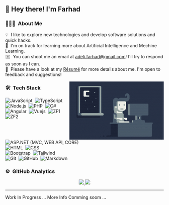 <!--
![Aditya Vikram Singh Banner](https://raw.githubusercontent.com/AVS1508/AVS1508/master/assets/Aditya%20Vikram%20Singh%20Banner.jpg)

<img alt="Night Coding" src="./assets/Hand%20Wave.gif" width='40' align="left"/>
-->
<h2>👋 Hey there! I'm Farhad</h2>

### 👨🏻‍💻 &nbsp;About Me


💡 &nbsp;I like to explore new technologies and develop software solutions and quick hacks.\
🌱 &nbsp;I'm on track for learning more about Artificial Intelligence and Mechine Learning.\
✉️ &nbsp;You can shoot me an email at adeli.farhad@gmail.com! I'll try to respond as soon as I can.\
📄 &nbsp;Please have a look at my [Résumé](https://www.linkedin.com/in/farhadadeli) for more details about me. I'm open to feedback and suggestions!
<!--
🎓 &nbsp;I'm currently studying Computer Science and Mathematics at the University of Massachusetts Amherst.\
-->

<img alt="Night Coding" src="https://raw.githubusercontent.com/AVS1508/AVS1508/master/assets/Night-Coding.gif" align="right"/>

### 🛠 &nbsp;Tech Stack

![JavaScript](https://img.shields.io/badge/-JavaScript-05122A?style=flat&logo=javascript)&nbsp;
![TypeScript](https://img.shields.io/badge/-TypeScript-05122A?style=flat&logo=typescript)&nbsp;
![Node.js](https://img.shields.io/badge/-Node.js-05122A?style=flat&logo=node.js)&nbsp;
![PHP](https://img.shields.io/badge/-PHP-05122A?style=flat&logo=php)&nbsp;
![C#](https://img.shields.io/badge/-C%23-05122A?style=flat&logo=C%20Sharp)&nbsp;\
![Angular](https://img.shields.io/badge/-Angular-05122A?style=flat&logo=Angular)&nbsp;
![Vuejs](https://img.shields.io/badge/-Vuejs-05122A?style=flat&logo=Vuejs)&nbsp;
![ZF1](https://img.shields.io/badge/-ZF1-05122A?style=flat&logo=ZF1)&nbsp;
![ZF2](https://img.shields.io/badge/-ZF2-05122A?style=flat&logo=ZF1)&nbsp;
![ASP.NET (MVC, WEB API, CORE)](https://img.shields.io/badge/-ASP.NET-05122A?style=flat&logo=ASP.NET)&nbsp;\
![HTML](https://img.shields.io/badge/-HTML-05122A?style=flat&logo=HTML5)&nbsp;
![CSS](https://img.shields.io/badge/-CSS-05122A?style=flat&logo=CSS3&logoColor=1572B6)&nbsp;\
![Bootstrap](https://img.shields.io/badge/-Bootstrap-05122A?style=flat&logo=bootstrap&logoColor=563D7C)&nbsp;
![Tailwind](https://img.shields.io/badge/-Tailwind-05122A?style=flat&logo=Tailwind&logoColor=563D7C)&nbsp;\
![Git](https://img.shields.io/badge/-Git-05122A?style=flat&logo=git)&nbsp;
![GitHub](https://img.shields.io/badge/-GitHub-05122A?style=flat&logo=github)&nbsp;
![Markdown](https://img.shields.io/badge/-Markdown-05122A?style=flat&logo=markdown)


### ⚙️ &nbsp;GitHub Analytics

<p align="center">
<a href="https://github.com/Exlord">
  <img height="180em" src="https://github-readme-stats-eight-theta.vercel.app/api?username=exlord&show_icons=true&theme=algolia&include_all_commits=true&count_private=true"/>
  <img height="180em" src="https://github-readme-stats-eight-theta.vercel.app/api/top-langs/?username=exlord&layout=compact&langs_count=8&theme=algolia"/>
</a>
</p>

<!--
### 🤝🏻 &nbsp;Connect with Me

<p align="center">
<a href="https://www.adityavsingh.com"><img src="https://img.shields.io/badge/-adityavsingh.com-3423A6?style=flat&logo=Google-Chrome&logoColor=white"/></a>
<a href="https://linkedin.com/in/AVS1508"><img src="https://img.shields.io/badge/-Aditya%20Vikram%20Singh-0077B5?style=flat&logo=Linkedin&logoColor=white"/></a>
<a href="mailto:avsingh@umass.edu"><img src="https://img.shields.io/badge/-avsingh@umass.edu-D14836?style=flat&logo=Gmail&logoColor=white"/></a>
<a href="https://instagram.com/adityavs_"><img src="https://img.shields.io/badge/-@adityavs__-E4405F?style=flat&logo=Instagram&logoColor=white"/></a>
<a href="https://facebook.com/AVS1508"><img src="https://img.shields.io/badge/-@AVS1508-1877F2?style=flat&logo=Facebook&logoColor=white"/></a>
<a href="https://www.pinterest.ca/AVS1508"><img src="https://img.shields.io/badge/-@AVS1508-BD081C?style=flat&logo=Pinterest&logoColor=white"/></a>
<a href="https://www.behance.net/AVS1508"><img src="https://img.shields.io/badge/-@AVS1508-1769FF?style=flat&logo=Behance&logoColor=white"/></a>
</p>
-->

-------------------

Work In Progress ...
More Info Comming soom ...
